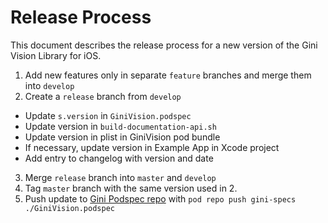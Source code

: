 # Release Process

This document describes the release process for a new version of the Gini Vision Library for iOS.

1. Add new features only in separate `feature` branches and merge them into `develop`
2. Create a `release` branch from `develop`
  * Update `s.version` in `GiniVision.podspec`
  * Update version in `build-documentation-api.sh`
  * Update version in plist in GiniVision pod bundle
  * If necessary, update version in Example App in Xcode project
  * Add entry to changelog with version and date
3. Merge `release` branch into `master` and `develop`
4. Tag `master` branch with the same version used in 2.
5. Push update to [Gini Podspec repo](https://github.com/gini/gini-podspecs) with `pod repo push gini-specs ./GiniVision.podspec`
